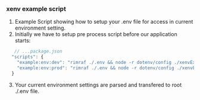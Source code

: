 ### xenv example script

1. Example Script showing how to setup your .env file for access in current environment setting.
2. Initially we have to setup pre process script before our application starts:  

```js 
   // ...package.json
  "scripts": {
    "example:env:dev": "rimraf ./.env && node -r dotenv/config ./xenvExample dotenv_config_path=./xenvExample/envs/dev.env",
    "example:env:prod": "rimraf ./.env && node -r dotenv/config ./xenvExample dotenv_config_path=./xenvExample/envs/prod.env"
  }
```

3. Your current environment settings are parsed and transfered to root ./.env file.